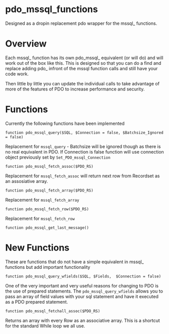pdo_mssql_functions
===================

Designed as a dropin replacement pdo wrapper for the mssql_ functions.

Overview
========

Each mssql_ function has its own pdo_mssql_ equivalent (or will do) and will work out of the box like this.  This is designed
so that you can do a find and replace adding pdo_ infront of the mssql function calls and still have your code work.  

Then little by little you can update the individual calls to take advantage of more of the features of PDO to increase performance and security.


Functions
=========

Currently the following functions have been implemented

    function pdo_mssql_query($SQL, $Connection = false, $Batchsize_Ignored = false)

Replacement for `mssql_query` - Batchsize will be ignored though as there is no real equivalent in PDO.  If Connection is false function will use connection object previously set by `Set_PDO_mssql_Connection`

    function pdo_mssql_fetch_assoc($PDO_RS)


Replacement for `mssql_fetch_assoc` will return next row from Recordset as an assosiative array.

    function pdo_mssql_fetch_array($PDO_RS)

Replacement for `mssql_fetch_array` 

    function pdo_mssql_fetch_row($PDO_RS)

Replacement for `mssql_fetch_row` 

    function pdo_mssql_get_last_message()

New Functions
=============

These are functions that do not have a simple equivalent in mssql_ functions but add important functionality

    function pdo_mssql_query_wfields($SQL, $Fields,  $Connection = false)

One of the very important and very useful reasons for changing to PDO is the use of prepared statements.  The `pdo_mssql_query_wfields` allows you to pass an array of field values with your 
sql statement and have it executed as a PDO prepared statement.


    function pdo_mssql_fetchall_assoc($PDO_RS)

Returns an array with every Row as an associative array.  This is a shortcut for the standard While loop we all use.


